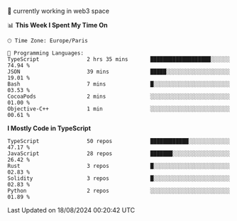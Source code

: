 🔭 currently working in web3 space

<!--START_SECTION:waka-->
📊 **This Week I Spent My Time On** 

```text
🕑︎ Time Zone: Europe/Paris

💬 Programming Languages: 
TypeScript               2 hrs 35 mins       ███████████████████░░░░░░   74.94 % 
JSON                     39 mins             █████░░░░░░░░░░░░░░░░░░░░   19.01 % 
Bash                     7 mins              █░░░░░░░░░░░░░░░░░░░░░░░░   03.53 % 
CocoaPods                2 mins              ░░░░░░░░░░░░░░░░░░░░░░░░░   01.00 % 
Objective-C++            1 min               ░░░░░░░░░░░░░░░░░░░░░░░░░   00.61 % 
```

**I Mostly Code in TypeScript** 

```text
TypeScript               50 repos            ████████████░░░░░░░░░░░░░   47.17 % 
JavaScript               28 repos            ███████░░░░░░░░░░░░░░░░░░   26.42 % 
Rust                     3 repos             █░░░░░░░░░░░░░░░░░░░░░░░░   02.83 % 
Solidity                 3 repos             █░░░░░░░░░░░░░░░░░░░░░░░░   02.83 % 
Python                   2 repos             ░░░░░░░░░░░░░░░░░░░░░░░░░   01.89 % 
```




 Last Updated on 18/08/2024 00:20:42 UTC
<!--END_SECTION:waka-->
